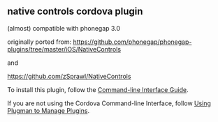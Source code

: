 native controls cordova plugin
-----------------------

(almost) compatible with phonegap 3.0

originally ported from:
https://github.com/phonegap/phonegap-plugins/tree/master/iOS/NativeControls

and 

https://github.com/zSprawl/NativeControls



To install this plugin, follow the [Command-line Interface Guide](http://cordova.apache.org/docs/en/edge/guide_cli_index.md.html#The%20Command-line%20Interface).

If you are not using the Cordova Command-line Interface, follow [Using Plugman to Manage Plugins](http://cordova.apache.org/docs/en/edge/guide_plugin_ref_plugman.md.html).
